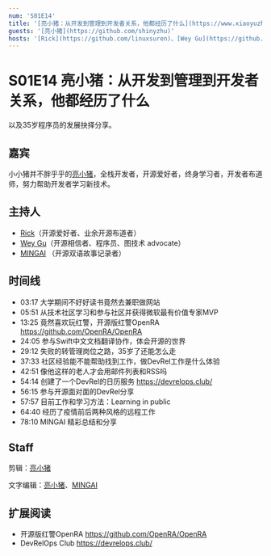 ```yaml
---
num: 'S01E14'
title: '[亮小猪：从开发到管理到开发者关系，他都经历了什么](https://www.xiaoyuzhoufm.com/episode/xxx)'
guests: '[亮小猪](https://github.com/shinyzhu)'
hosts: '[Rick](https://github.com/linuxsuren)、[Wey Gu](https://github.com/wey-gu)、[MINGAI](https://twitter.com/ZMA222222)'
---
```


# S01E14 亮小猪：从开发到管理到开发者关系，他都经历了什么

以及35岁程序员的发展抉择分享。

## 嘉宾

小小猪并不胖乎乎的[亮小猪](https://github.com/shinyzhu)，全栈开发者，开源爱好者，终身学习者，开发者布道师，努力帮助开发者学习新技术。

## 主持人

* [Rick](https://github.com/linuxsuren)（开源爱好者、业余开源布道者）
* [Wey Gu](https://github.com/wey-gu)（开源相信者、程序员、图技术 advocate）
* [MINGAI](https://twitter.com/ZMA222222) （开源双语故事记录者）

## 时间线

- 03:17 大学期间不好好读书竟然去兼职做网站
- 05:51 从技术社区学习和参与社区并获得微软最有价值专家MVP
- 13:25 竟然喜欢玩红警，开源版红警OpenRA https://github.com/OpenRA/OpenRA
- 24:05 参与Swift中文文档翻译协作，体会开源的世界
- 29:12 失败的转管理岗位之路，35岁了还能怎么走
- 37:33 社区经验能不能帮助找到工作，做DevRel工作是什么体验
- 42:51 像他这样的老人才会用邮件列表和RSS吗
- 54:14 创建了一个DevRel的日历服务 https://devrelops.club/
- 56:15 参与开源面对面的DevRel分享
- 57:57 目前工作和学习方法：Learning in public
- 64:40 经历了疫情前后两种风格的远程工作
- 78:10 MINGAI 精彩总结和分享

## Staff

剪辑：[亮小猪](https://github.com/shinyzhu)

文字编辑：[亮小猪](https://github.com/shinyzhu)、[MINGAI](https://twitter.com/ZMA222222) 

## 扩展阅读

- 开源版红警OpenRA https://github.com/OpenRA/OpenRA
- DevRelOps Club https://devrelops.club/